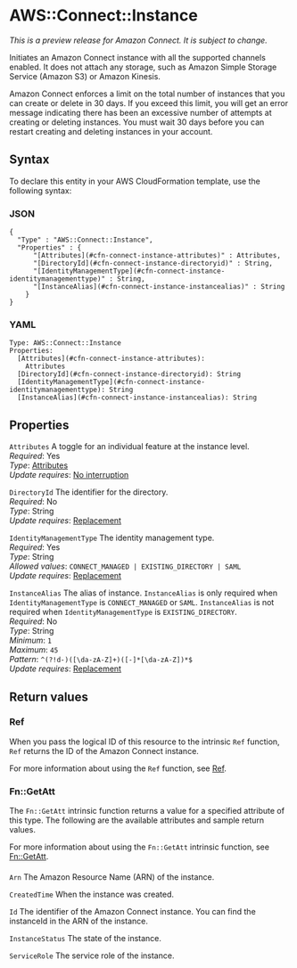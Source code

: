 # AWS::Connect::Instance<a name="aws-resource-connect-instance"></a>

_This is a preview release for Amazon Connect\. It is subject to change\._

Initiates an Amazon Connect instance with all the supported channels enabled\. It does not attach any storage, such as Amazon Simple Storage Service \(Amazon S3\) or Amazon Kinesis\.

Amazon Connect enforces a limit on the total number of instances that you can create or delete in 30 days\. If you exceed this limit, you will get an error message indicating there has been an excessive number of attempts at creating or deleting instances\. You must wait 30 days before you can restart creating and deleting instances in your account\.

## Syntax<a name="aws-resource-connect-instance-syntax"></a>

To declare this entity in your AWS CloudFormation template, use the following syntax:

### JSON<a name="aws-resource-connect-instance-syntax.json"></a>

```
{
  "Type" : "AWS::Connect::Instance",
  "Properties" : {
      "[Attributes](#cfn-connect-instance-attributes)" : Attributes,
      "[DirectoryId](#cfn-connect-instance-directoryid)" : String,
      "[IdentityManagementType](#cfn-connect-instance-identitymanagementtype)" : String,
      "[InstanceAlias](#cfn-connect-instance-instancealias)" : String
    }
}
```

### YAML<a name="aws-resource-connect-instance-syntax.yaml"></a>

```
Type: AWS::Connect::Instance
Properties:
  [Attributes](#cfn-connect-instance-attributes):
    Attributes
  [DirectoryId](#cfn-connect-instance-directoryid): String
  [IdentityManagementType](#cfn-connect-instance-identitymanagementtype): String
  [InstanceAlias](#cfn-connect-instance-instancealias): String
```

## Properties<a name="aws-resource-connect-instance-properties"></a>

`Attributes` <a name="cfn-connect-instance-attributes"></a>
A toggle for an individual feature at the instance level\.  
_Required_: Yes  
_Type_: [Attributes](aws-properties-connect-instance-attributes.md)  
_Update requires_: [No interruption](https://docs.aws.amazon.com/AWSCloudFormation/latest/UserGuide/using-cfn-updating-stacks-update-behaviors.html#update-no-interrupt)

`DirectoryId` <a name="cfn-connect-instance-directoryid"></a>
The identifier for the directory\.  
_Required_: No  
_Type_: String  
_Update requires_: [Replacement](https://docs.aws.amazon.com/AWSCloudFormation/latest/UserGuide/using-cfn-updating-stacks-update-behaviors.html#update-replacement)

`IdentityManagementType` <a name="cfn-connect-instance-identitymanagementtype"></a>
The identity management type\.  
_Required_: Yes  
_Type_: String  
_Allowed values_: `CONNECT_MANAGED | EXISTING_DIRECTORY | SAML`  
_Update requires_: [Replacement](https://docs.aws.amazon.com/AWSCloudFormation/latest/UserGuide/using-cfn-updating-stacks-update-behaviors.html#update-replacement)

`InstanceAlias` <a name="cfn-connect-instance-instancealias"></a>
The alias of instance\. `InstanceAlias` is only required when `IdentityManagementType` is `CONNECT_MANAGED` or `SAML`\. `InstanceAlias` is not required when `IdentityManagementType` is `EXISTING_DIRECTORY`\.  
_Required_: No  
_Type_: String  
_Minimum_: `1`  
_Maximum_: `45`  
_Pattern_: `^(?!d-)([\da-zA-Z]+)([-]*[\da-zA-Z])*$`  
_Update requires_: [Replacement](https://docs.aws.amazon.com/AWSCloudFormation/latest/UserGuide/using-cfn-updating-stacks-update-behaviors.html#update-replacement)

## Return values<a name="aws-resource-connect-instance-return-values"></a>

### Ref<a name="aws-resource-connect-instance-return-values-ref"></a>

When you pass the logical ID of this resource to the intrinsic `Ref` function, `Ref` returns the ID of the Amazon Connect instance\.

For more information about using the `Ref` function, see [Ref](https://docs.aws.amazon.com/AWSCloudFormation/latest/UserGuide/intrinsic-function-reference-ref.html)\.

### Fn::GetAtt<a name="aws-resource-connect-instance-return-values-fn--getatt"></a>

The `Fn::GetAtt` intrinsic function returns a value for a specified attribute of this type\. The following are the available attributes and sample return values\.

For more information about using the `Fn::GetAtt` intrinsic function, see [Fn::GetAtt](https://docs.aws.amazon.com/AWSCloudFormation/latest/UserGuide/intrinsic-function-reference-getatt.html)\.

#### <a name="aws-resource-connect-instance-return-values-fn--getatt-fn--getatt"></a>

`Arn` <a name="Arn-fn::getatt"></a>
The Amazon Resource Name \(ARN\) of the instance\.

`CreatedTime` <a name="CreatedTime-fn::getatt"></a>
When the instance was created\.

`Id` <a name="Id-fn::getatt"></a>
The identifier of the Amazon Connect instance\. You can find the instanceId in the ARN of the instance\.

`InstanceStatus` <a name="InstanceStatus-fn::getatt"></a>
The state of the instance\.

`ServiceRole` <a name="ServiceRole-fn::getatt"></a>
The service role of the instance\.
